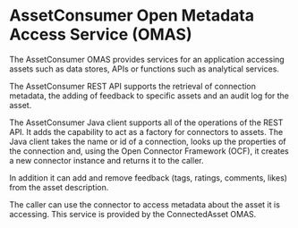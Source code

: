 <!--
  ~ Licensed to the Apache Software Foundation (ASF) under one
  ~ or more contributor license agreements.  See the NOTICE file
  ~ distributed with this work for additional information
  ~ regarding copyright ownership.  The ASF licenses this file
  ~ to you under the Apache License, Version 2.0 (the
  ~ "License"); you may not use this file except in compliance
  ~ with the License.  You may obtain a copy of the License at
  ~
  ~     http://www.apache.org/licenses/LICENSE-2.0
  ~
  ~ Unless required by applicable law or agreed to in writing, software
  ~ distributed under the License is distributed on an "AS IS" BASIS,
  ~ WITHOUT WARRANTIES OR CONDITIONS OF ANY KIND, either express or implied.
  ~ See the License for the specific language governing permissions and
  ~ limitations under the License.
  -->

# AssetConsumer Open Metadata Access Service (OMAS)

The AssetConsumer OMAS provides services for an application
accessing assets such as data stores, APIs or functions such as analytical services.

The AssetConsumer REST API supports the retrieval of connection metadata, the
adding of feedback to specific assets and an audit log for the asset.

The AssetConsumer Java client supports all of the operations of the REST API.
It adds the capability to act as a factory for connectors to assets.
The Java client takes the name or id of a connection, looks up the properties
of the connection and, using the Open Connector Framework (OCF), it creates a new
connector instance and returns it to the caller.

In addition it can add and remove feedback (tags, ratings, comments, likes) from
the asset description.

The caller can use the connector to access metadata about the
asset it is accessing.   This service is provided by the ConnectedAsset OMAS.

